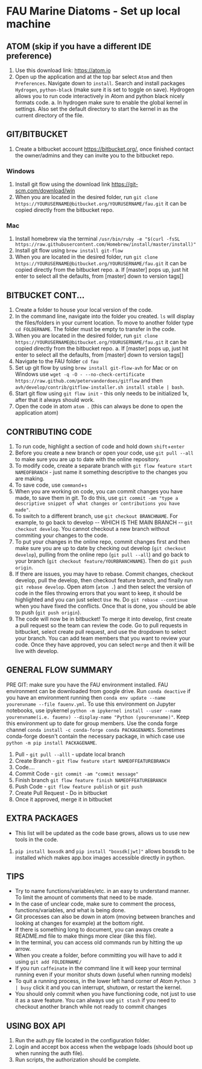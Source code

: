 # FAU Marine Diatoms - Set up local machine

## ATOM (skip if you have a different IDE preference)
1. Use this download link: https://atom.io
2. Open up the application and at the top bar select `Atom` and then `Preferences`. Navigate down to `install`. Search and install packages `Hydrogen`, `python-black` (make sure it is set to toggle on save). Hydrogen allows you to run code interactively in Atom and python black nicely formats code.
  a. In hydrogen make sure to enable the global kernel in settings. Also set the default directory to start the kernel in as the current directory of the file.

## GIT/BITBUCKET
1. Create a bitbucket account https://bitbucket.org/, once finished contact the owner/admins and they can invite you to the bitbucket repo.

### Windows
1. Install git flow using the download link https://git-scm.com/download/win
2. When you are located in the desired folder, run ``git clone https://YOURUSERNAME@bitbucket.org/YOURUSERNAME/fau.git`` it can be copied directly from the bitbucket repo.

### Mac
1. Install homebrew via the terminal ``/usr/bin/ruby -e "$(curl -fsSL https://raw.githubusercontent.com/Homebrew/install/master/install)"``
2. Install git flow using ``brew install git-flow``
3. When you are located in the desired folder, run ``git clone https://YOURUSERNAME@bitbucket.org/YOURUSERNAME/fau.git`` it can be copied directly from the bitbucket repo.
  a. If [master] pops up, just hit enter to select all the defaults, from [master] down to version tags[]

## BITBUCKET CONT...
1. Create a folder to house your local version of the code.
2. In the command line, navigate into the folder you created. ``ls`` will display the files/folders in your current location. To move to another folder type ``cd FOLDERNAME``. The folder must be empty to transfer in the code.
3. When you are located in the desired folder, run ``git clone https://YOURUSERNAME@bitbucket.org/YOURUSERNAME/fau.git`` it can be copied directly from the bitbucket repo.
  a. If [master] pops up, just hit enter to select all the defaults, from [master] down to version tags[]
4. Navigate to the FAU folder ``cd fau``
5. Set up git flow by using ``brew install git-flow-avh`` for Mac or on Windows use ``wget -q -O - --no-check-certificate https://raw.github.com/petervanderdoes/gitflow`` and then ``avh/develop/contrib/gitflow-installer.sh install stable | bash``.
6. Start git flow using ``git flow init`` - this only needs to be initialized 1x, after that it always should work.
7. Open the code in atom ``atom .`` (this can always be done to open the application atom)

## CONTRIBUTING CODE
1. To run code, highlight a section of code and hold down `shift`+`enter`
2. Before you create a new branch or open your code, use ``git pull --all`` to make sure you are up to date with the online repository.
2. To modify code, create a separate branch with `git flow feature start NAMEOFBRANCH` - just name it something descriptive to the changes you are making.
3. To save code, use `command`+`s`
4. When you are working on code, you can commit changes you have made, to save them in git. To do this, use ``git commit -am "type a descriptive snippet of what changes or contributions you have made"``.
5. To switch to a different branch, use ``git checkout BRANCHNAME``. For example, to go back to develop -- WHICH IS THE MAIN BRANCH -- ``git checkout develop``. You cannot checkout a new branch without commiting your changes to the code.
6. To put your changes in the online repo, commit changes first and then make sure you are up to date by checking out develop (``git checkout develop``), pulling from the online repo (``git pull --all``) and go back to your branch (``git checkout feature/YOURBRANCHNAME``). Then do ``git push origin``.
7. If there are issues, you may have to rebase. Commit changes, checkout develop, pull the develop, then checkout feature branch, and finally run ``git rebase develop``. Open atom (``atom .``) and then select the version of code in the files throwing errors that you want to keep, it should be highlighted and you can just select `Use Me`. Do ``git rebase --continue`` when you have fixed the conflicts. Once that is done, you should be able to push (``git push origin``).
8. The code will now be in bitbucket! To merge it into develop, first create a pull request so the team can review the code. Go to pull requests in bitbucket, select create pull request, and use the dropdown to select your branch. You can add team members that you want to review your code. Once they have approved, you can select `merge` and then it will be live with develop.

## GENERAL FLOW SUMMARY
PRE GIT: make sure you have the FAU environment installed. FAU environment can be downloaded from google drive. Run ``conda deactive`` if you have an environment running then ``conda env update --name yourenvname --file fauenv.yml``. To use this environment on Jupyter notebooks, use ipykernel ``python -m ipykernel install --user --name yourenvname(i.e. fauenv) --display-name "Python (yourenvname)"``. Keep this environment up to date for group members. Use the conda forge channel ``conda install -c conda-forge conda PACKAGENAMES``. Sometimes conda-forge doesn't contain the necessary package, in which case use ``python -m pip install PACKAGENAME``.

1. Pull - ``git pull --alll`` - update local branch
2. Create Branch - ``git flow feature start NAMEOFFEATUREBRANCH``
3. Code....
4. Commit Code - ``git commit -am "commit message"``
5. Finish branch ``git flow feature finish NAMEOFFEATUREBRANCH``
5. Push Code - ``git flow feature publish`` or ``git push``
6. Create Pull Request - Do in bitbucket
7. Once it approved, merge it in bitbucket

## EXTRA PACKAGES
- This list will be updated as the code base grows, allows us to use new tools in the code.
1. ``pip install boxsdk`` and ``pip install "boxsdk[jwt]"`` allows boxsdk to be installed which makes app.box images accessible directly in python.

## TIPS
- Try to name functions/variables/etc. in an easy to understand manner. To limit the amount of comments that need to be made.
- In the case of unclear code, make sure to comment the process, functions/variables, and what is being done.
- Git processes can also be down in atom (moving between branches and looking at changes for example) at the bottom right.
- If there is something long to document, you can aways create a README.md file to make things more clear (like this file).
- In the terminal, you can access old commands run by hitting the up arrow.
- When you create a folder, before committing you will have to add it using ``git add FOLDERNAME/``
- If you run ``caffeinate`` in the command line it will keep your terminal running even if your monitor shuts down (useful when running models)
- To quit a running process, in the lower left hand corner of Atom `Python 3 | busy` click it and you can interrupt, shutown, or restart the kernel.
- You should only commit when you have functioning code, not just to use it as a save feature. You can always use ``git stash`` if you need to checkout another branch while not ready to commit changes

## USING BOX API
1. Run the auth.py file located in the configuration folder.
2. Login and accept box access when the webpage loads (should boot up when running the auth file).
3. Run scripts, the authorization should be complete.
